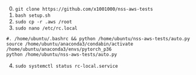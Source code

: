 0. `git clone https://github.com/x1001000/nss-aws-tests`
1. `bash setup.sh`
2. `sudo cp -r .aws /root`
3. `sudo nano /etc/rc.local`
```
#. /home/ubuntu/.bashrc && python /home/ubuntu/nss-aws-tests/auto.py
source /home/ubuntu/anaconda3/condabin/activate /home/ubuntu/anaconda3/envs/pytorch_p36
python /home/ubuntu/nss-aws-tests/auto.py
```
4. `sudo systemctl status rc-local.service`
